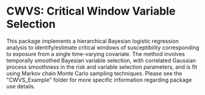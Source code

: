 # CWVS: Critical Window Variable Selection

This package implements a hierarchical Bayesian logistic regression analysis to identify/estimate critical windows of susceptibility corresponding to exposure from a single time-varying covariate. The method involves temporally smoothed Bayesian variable selection, with correlated Gaussian process smoothness in the risk and variable selection parameters, and is fit using Markov chain Monte Carlo sampling techniques. Please see the "CWVS_Example" folder for more specific information regarding package use details.